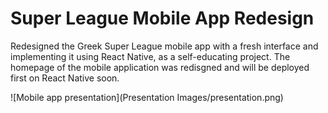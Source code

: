 # Super League Mobile App Redesign

Redesigned the Greek Super League mobile app with a fresh interface and implementing it using React Native, as a self-educating project. The homepage of the mobile application was redisgned and will be deployed first on React Native soon.

![Mobile app presentation](Presentation Images/presentation.png)
